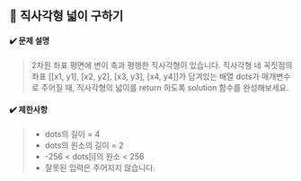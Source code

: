 ## :blue_book: 직사각형 넓이 구하기

#### :heavy_check_mark: 문제 설명 
> 2차원 좌표 평면에 변이 축과 평행한 직사각형이 있습니다. 직사각형 네 꼭짓점의 좌표 [[x1, y1], [x2, y2], [x3, y3], [x4, y4]]가 담겨있는 배열 dots가 매개변수로 주어질 때, 직사각형의 넓이를 return 하도록 solution 함수를 완성해보세요.

#### :heavy_check_mark: 제한사항
> * dots의 길이 = 4
> * dots의 원소의 길이 = 2
> * -256 < dots[i]의 원소 < 256
> * 잘못된 입력은 주어지지 않습니다.
